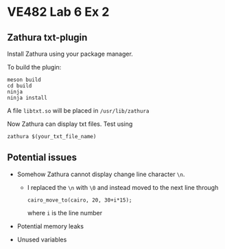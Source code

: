  # VE482 Lab 6 Ex 2

## Zathura txt-plugin

Install Zathura using your package manager.

To build the plugin:

```shell
meson build
cd build
ninja
ninja install

```

A file `libtxt.so` will be placed in `/usr/lib/zathura`

Now Zathura can display txt files. Test using

```shell
zathura $(your_txt_file_name)
```

## Potential issues

- Somehow Zathura cannot display change line character `\n`.

  - I replaced the `\n` with `\0` and instead moved to the next line through

    `cairo_move_to(cairo, 20, 30+i*15); ` 

    where `i` is the line number

- Potential memory leaks

- Unused variables

